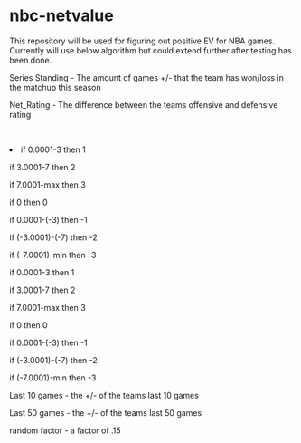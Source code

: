 # nbc-netvalue

This repository will be used for figuring out positive EV for NBA games. Currently will use below algorithm but could extend further after testing has been done.

Series Standing - The amount of games +/- that the team has won/loss in the matchup this season


Net_Rating - The difference between the teams offensive and defensive rating

&nbsp;&nbsp;&nbsp;&nbsp;&nbsp;&nbsp; <li>if 0.0001-3 then 1

  if 3.0001-7 then 2
  
  if 7.0001-max then 3
    
  if 0 then 0
  
  if 0.0001-(-3) then -1
  
  if (-3.0001)-(-7) then -2
  
  if (-7.0001)-min then -3
</li>

  if 0.0001-3 then 1

  if 3.0001-7 then 2
  
  if 7.0001-max then 3
    
  if 0 then 0
  
  if 0.0001-(-3) then -1
  
  if (-3.0001)-(-7) then -2
  
  if (-7.0001)-min then -3
  


Last 10 games - the +/- of the teams last 10 games


Last 50 games - the +/- of the teams last 50 games


random factor - a factor of .15
